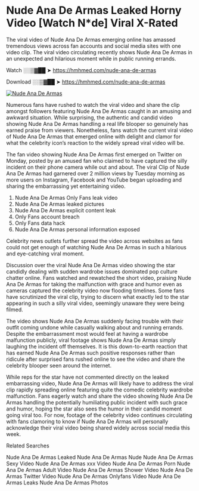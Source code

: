 ﻿# Nude Ana De Armas Leaked Horny Video [Watch N*de] Viral X-Rated

The viral video of ﻿Nude Ana De Armas emerging online has amassed tremendous views across fan accounts and social media sites with one video clip. The viral video circulating recently shows ﻿Nude Ana De Armas in an unexpected and hilarious moment while in public running errands. 

Watch ░░▒▓██ ➤ https://hmhmed.com/nude-ana-de-armas

Download ░░▒▓██ ➤ https://hmhmed.com/nude-ana-de-armas

[![Nude Ana De Armas](https://i.imgur.com/dJHk4Zq.gif)](https://hmhmed.com/nude-ana-de-armas)

Numerous fans have rushed to watch the viral video and share the clip amongst followers featuring ﻿Nude Ana De Armas caught in an amusing and awkward situation. While surprising, the authentic and candid video showing ﻿Nude Ana De Armas handling a real life blooper so genuinely has earned praise from viewers. Nonetheless, fans watch the current viral video of ﻿Nude Ana De Armas that emerged online with delight and clamor for what the celebrity icon’s reaction to the widely spread viral video will be.

The fan video showing ﻿Nude Ana De Armas first emerged on Twitter on Monday, posted by an amused fan who claimed to have captured the silly incident on their phone camera while out and about. The viral Clip of ﻿Nude Ana De Armas had garnered over 2 million views by Tuesday morning as more users on Instagram, Facebook and YouTube began uploading and sharing the embarrassing yet entertaining video. 

1. ﻿Nude Ana De Armas Only Fans leak video
2. ﻿Nude Ana De Armas leaked pictures
3. ﻿Nude Ana De Armas explicit content leak
4. Only Fans account breach
5. Only Fans data hack
6. ﻿Nude Ana De Armas personal information exposed

Celebrity news outlets further spread the video across websites as fans could not get enough of watching ﻿Nude Ana De Armas in such a hilarious and eye-catching viral moment. 

Discussion over the viral ﻿Nude Ana De Armas video showing the star candidly dealing with sudden wardrobe issues dominated pop culture chatter online. Fans watched and rewatched the short video, praising ﻿Nude Ana De Armas for taking the malfunction with grace and humor even as cameras captured the celebrity video now flooding timelines. Some fans have scrutinized the viral clip, trying to discern what exactly led to the star appearing in such a silly viral video, seemingly unaware they were being filmed.

The video shows ﻿Nude Ana De Armas suddenly facing trouble with their outfit coming undone while casually walking about and running errands. Despite the embarrassment most would feel at having a wardrobe malfunction publicly, viral footage shows ﻿Nude Ana De Armas simply laughing the incident off themselves. It is this down-to-earth reaction that has earned ﻿Nude Ana De Armas such positive responses rather than ridicule after surprised fans rushed online to see the video and share the celebrity blooper seen around the internet.  

While reps for the star have not commented directly on the leaked embarrassing video, ﻿Nude Ana De Armas will likely have to address the viral clip rapidly spreading online featuring quite the comedic celebrity wardrobe malfunction. Fans eagerly watch and share the video showing ﻿Nude Ana De Armas handling the potentially humiliating public incident with such grace and humor, hoping the star also sees the humor in their candid moment going viral too. For now, footage of the celebrity video continues circulating with fans clamoring to know if ﻿Nude Ana De Armas will personally acknowledge their viral video being shared widely across social media this week.

Related Searches

﻿Nude Ana De Armas Leaked
﻿Nude Ana De Armas Nude
﻿Nude Ana De Armas Sexy Video
﻿Nude Ana De Armas xxx Video
﻿Nude Ana De Armas Porn
﻿Nude Ana De Armas Adult Video
﻿Nude Ana De Armas Shower Video
﻿Nude Ana De Armas Twitter Video
﻿Nude Ana De Armas Onlyfans Video
﻿Nude Ana De Armas Leaks
﻿Nude Ana De Armas Photos